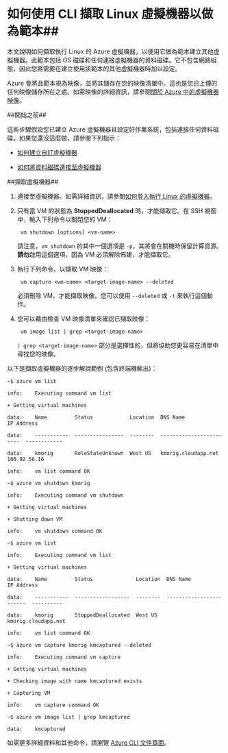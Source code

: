 <properties
	pageTitle="使用 CLI 擷取執行 Linux 之虛擬機器的映像"
	description="了解如何對執行 Linux 的 Azure 虛擬機器 (VM) 擷取映像。"
	services="virtual-machines"
	documentationCenter=""
	authors="karthmut"
	manager="madhana"
	editor="tysonn"/>

<tags
	ms.service="virtual-machines"
	ms.workload="infrastructure-services"
	ms.tgt_pltfrm="vm-linux"
	ms.devlang="na"
	ms.topic="article"
	ms.date="02/20/2015"
	ms.author="karthmut"/>




# 如何使用 CLI 擷取 Linux 虛擬機器以做為範本##



本文說明如何擷取執行 Linux 的 Azure 虛擬機器，以便用它做為範本建立其他虛擬機器。此範本包括 OS 磁碟和任何連接虛擬機器的資料磁碟。它不包含網路組態，因此您將需要在建立使用該範本的其他虛擬機器時加以設定。



Azure 會將此範本視為映像，並將其儲存在您的映像清單中。這也是您已上傳的任何映像儲存所在之處。如需映像的詳細資訊，請參閱[關於 Azure 中的虛擬機器映像][]。



##開始之前##



這些步驟假設您已建立 Azure 虛擬機器且設定好作業系統，包括連接任何資料磁碟。如果您還沒這麼做，請參閱下列指示：



- [如何建立自訂虛擬機器][]

- [如何將資料磁碟連接至虛擬機器][]



##擷取虛擬機器##



1. 連接至虛擬機器。如需詳細資訊，請參閱[如何登入執行 Linux 的虛擬機器][]。



2. 只有當 VM 的狀態為 **StoppedDeallocated** 時，才能擷取它。在 SSH 視窗中，輸入下列命令以關閉您的 VM：



        vm shutdown [options] <vm-name>



    請注意，`vm shutdown` 的其中一個選項是 `-p`，其將會在關機時保留計算資源。**請勿**啟用這個選項，因為 VM 必須解除佈建，才能擷取它。



3. 執行下列命令，以擷取 VM 映像：



        vm capture <vm-name> <target-image-name> --deleted



    必須刪除 VM，才能擷取映像。您可以使用 `--deleted` 或 `-t` 來執行這個動作。



4. 您可以藉由檢查 VM 映像清單來確認已擷取映像：



        vm image list | grep <target-image-name>



    `| grep <target-image-name>` 部分是選擇性的，但將協助您更容易在清單中尋找您的映像。



以下是擷取虛擬機器的逐步解說範例 (包含終端機輸出)：


    ~$ azure vm list

    info:    Executing command vm list

    + Getting virtual machines

    data:    Name         Status            Location  DNS Name                  IP Address

    data:    -----------  ----------------  --------  ------------------------  ------------

    data:    kmorig       RoleStateUnknown  West US   kmorig.cloudapp.net       100.92.56.16

    info:    vm list command OK

    ~$ azure vm shutdown kmorig

    info:    Executing command vm shutdown

    + Getting virtual machines

    + Shutting down VM

    info:    vm shutdown command OK

    ~$ azure vm list

    info:    Executing command vm list

    + Getting virtual machines

    data:    Name         Status              Location  DNS Name                  IP Address

    data:    -----------  ------------------  --------  ------------------------  ----------

    data:    kmorig       StoppedDeallocated  West US   kmorig.cloudapp.net

    info:    vm list command OK

    ~$ azure vm capture kmorig kmcaptured --deleted

    info:    Executing command vm capture

    + Getting virtual machines

    + Checking image with name kmcaptured exists

    + Capturing VM

    info:    vm capture command OK

    ~$ azure vm image list | grep kmcaptured

    data:    kmcaptured



如需更多詳細資料和其他命令，請瀏覽 [Azure CLI 文件頁面][]。


[Azure CLI 文件頁面]: ../virtual-machines-command-line-tools.md

[如何登入執行 Linux 的虛擬機器]: virtual-machines-linux-how-to-log-on.md

[關於 Azure 中的虛擬機器映像]: http://msdn.microsoft.com/library/azure/dn790290.aspx

[如何建立自訂虛擬機器]: virtual-machines-create-custom.md

[如何將資料磁碟連接至虛擬機器]: storage-windows-attach-disk.md
 

<!---HONumber=58-->